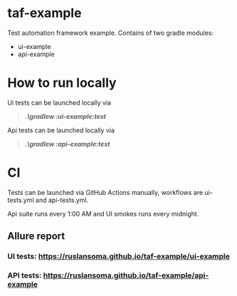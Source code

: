 # taf-example
Test automation framework example.
Contains of two gradle modules:
* ui-example
* api-example

# How to run locally
Ui tests can be launched locally via 
> ***.\gradlew :ui-example:test***

Api tests can be launched locally via 
> ***.\gradlew :api-example:test***

# CI
Tests can be launched via GitHub Actions manually, workflows are ui-tests.yml and api-tests.yml.

Api suite runs every 1:00 AM and UI smokes runs every midnight.

## Allure report
### UI tests: https://ruslansoma.github.io/taf-example/ui-example 
### API tests: https://ruslansoma.github.io/taf-example/api-example 

